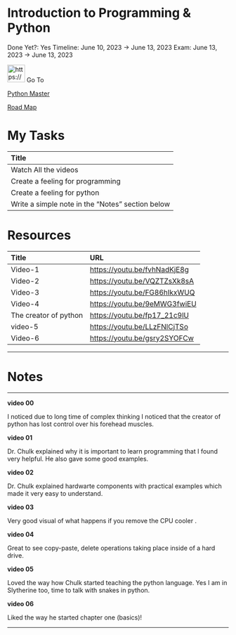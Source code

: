 # Introduction to Programming & Python

Done Yet?: Yes
Timeline: June 10, 2023 → June 13, 2023
Exam: June 13, 2023 → June 13, 2023

<aside>
<img src="https://www.notion.so/icons/arrow-northeast_blue.svg" alt="https://www.notion.so/icons/arrow-northeast_blue.svg" width="40px" /> Go To

[Python Master](https://www.notion.so/Python-Master-8530b135b17949e0a328363c74f6a880?pvs=21)

[Road Map](https://www.notion.so/Road-Map-ed62d78a4fc74318bae9cec5b3804e27?pvs=21)

</aside>

# My Tasks

| Title                                            |
|:-------------------------------------------------|
| Watch All the videos                             |
| Create a feeling for programming                 |
| Create a feeling for python                      |
| Write a simple note in the “Notes” section below |

# Resources

| Title                 | URL                          |
|:----------------------|:-----------------------------|
| Video-1               | https://youtu.be/fvhNadKjE8g |
| Video-2               | https://youtu.be/VQZTZsXk8sA |
| Video-3               | https://youtu.be/FG86hIkxWUQ |
| Video-4               | https://youtu.be/9eMWG3fwiEU |
| The creator of python | https://youtu.be/fp17_21c9lU |
| video-5               | https://youtu.be/LLzFNlCjTSo |
| Video-6               | https://youtu.be/gsry2SYOFCw |

---

# Notes

---

**video 00**

I noticed due to long time of complex thinking I noticed that the creator of python has lost control over his forehead muscles.

**video 01**

Dr. Chulk explained why it is important to learn programming that I found very helpful. He also gave some good examples. 

**video 02**

Dr. Chulk explained hardwarte components with practical examples which made it very easy to understand.

**video 03**

Very good visual of what happens if you remove the CPU cooler .

**video 04**

Great to see copy-paste, delete operations taking place inside of a hard drive.

**video 05**

Loved the way how Chulk started teaching the python language. Yes I am in Slytherine too, time to talk with snakes in python.

**video 06**

Liked the way he started chapter one (basics)!

---